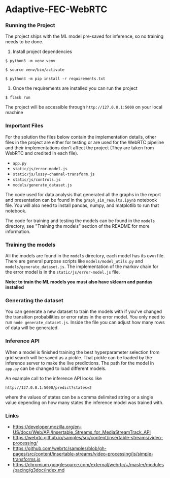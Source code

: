 # Adaptive-FEC-WebRTC

### Running the Project
The project ships with the ML model pre-saved for inference, so no training needs to be done.

1. Install project dependencies
```
$ python3 -m venv venv
```
```
$ source venv/bin/activate
```
```
$ python3 -m pip install -r requirements.txt
```
1. Once the requirements are installed you can run the project
```
$ flask run
```
The project will be accessible through `http://127.0.0.1:5000` on your local machine

### Important Files

For the solution the files below contain the implementation details, other files in the project are either for testing or are used for the WebRTC pipeline and their implementations don't affect the project (They are taken from WebRTC and credited in each file).
- `app.py`
- `static/js/error-model.js`
- `static/js/lossy-channel-transform.js`
- `static/js/controls.js`
- `models/generate_dataset.js`

The code used for data analysis that generated all the graphs in the report and presentation can be found in the `graph_sim_results.ipynb` notebook file. You will also need to install pandas, numpy, and matplotlib to run that notebook.

The code for training and testing the models can be found in the `models` directory, see "Training the models" section of the README for more information.

### Training the models

All the models are found in the `models` directory, each model has its own file. There are general purpose scripts like `models/model_utils.py` and `models/generate_dataset.js`. The implementation of the markov chain for the error model is in the `static/js/error-model.js` file.

**Note: to train the ML models you must also have sklearn and pandas installed**

### Generating the dataset

You can generate a new dataset to train the models with if you've changed the transition probabilities or error rates in the error model. You only need to run `node generate_dataset.js`. Inside the file you can adjust how many rows of data will be generated.

### Inference API

When a model is finished training the best hyperparameter selection from grid search will be saved as a pickle. That pickle can be loaded by the inference server to make the live predictions. The path for the model in `app.py` can be changed to load different models.

An example call to the inference API looks like
```
http://127.0.0.1:5000/predict?states=2
```
where the values of states can be a comma delimited string or a single value depending on how many states the inference model was trained with.

### Links

- https://developer.mozilla.org/en-US/docs/Web/API/Insertable_Streams_for_MediaStreamTrack_API
- https://webrtc.github.io/samples/src/content/insertable-streams/video-processing/
- https://github.com/webrtc/samples/blob/gh-pages/src/content/insertable-streams/video-processing/js/simple-transforms.js
- https://chromium.googlesource.com/external/webrtc/+/master/modules/pacing/g3doc/index.md
